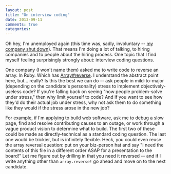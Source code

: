 ```yaml
---
layout: post
title: "On interview coding"
date: 2013-09-11
comments: true
categories:
---
```

Oh hey, I'm unemployed again (this time was, sadly, involuntary -- [my company shut down](http://johnpoisson.com/post/60467938116/some-news-about-wantful)). That means I'm doing a lot of talking, to hiring companies and to people about the hiring process. One topic that I find myself feeling surprisingly strongly about: interview coding questions.

One company (I won't name them) asked me to write code to reverse an array. In Ruby. Which has [Array#reverse](http://www.ruby-doc.org/core-2.0.0/Array.html#method-i-reverse). I understand the abstract point here, but… really? Is this the best we can do -- ask people in mild-to-major (depending on the candidate's personality) stress to implement objectively-useless code? If you're falling back on seeing "how people problem-solve under stress," then why limit yourself to code? And if you want to see how they'd do their actual job under stress, why not ask them to do something like they would if the stress arose in the new job?

For example, if I'm applying to build web software, ask me to debug a slow page, find and resolve contributing causes to an outage, or work through a vague product vision to determine what to build. The first two of these could be made as directly-technical as a standard coding question. The last one would be trickier, but is infinitely flexible. Heck, you could even reuse the array reversal question: put on your biz-person hat and say "I need the contents of this file in a different order ASAP for a presentation to the board!" Let me figure out by drilling in that you need it reversed -- and if I write anything other than `array.reverse!` go ahead and move on to the next candidate.

